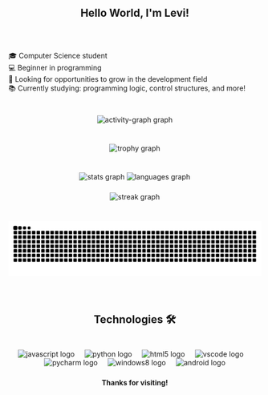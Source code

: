 <h2 align="center">Hello World, I'm Levi!</h2>

###

<br clear="both">



###

<p align="left">🎓 Computer Science student<br>💻 Beginner in programming<br>🚀 Looking for opportunities to grow in the development field<br>📚 Currently studying: programming logic, control structures, and more!</p>

###

<br clear="both">

<div align="center">
  <img src="https://github-readme-activity-graph.vercel.app/graph?username=carlosllevi&radius=16&theme=nord&area=true&order=5&hide_title=false&hide_border=true" height="300" alt="activity-graph graph"  />
</div>

###

<br clear="both">

<div align="center">
  <img src="https://github-profile-trophy.vercel.app?username=carlosllevi&theme=onestar&column=-1&row=1&margin-w=9&margin-h=8&no-bg=true&no-frame=true&order=4" height="150" alt="trophy graph"  />
</div>

###

<br clear="both">

<div align="center">
  <img src="https://github-readme-stats.vercel.app/api?username=carlosllevi&hide_title=false&hide_rank=false&show_icons=true&include_all_commits=true&count_private=true&disable_animations=false&theme=nord&locale=en&hide_border=true" height="146" alt="stats graph"  />
  <img src="https://github-readme-stats.vercel.app/api/top-langs?username=carlosllevi&locale=en&hide_title=false&layout=compact&card_width=320&langs_count=5&theme=nord&hide_border=true" height="144" alt="languages graph"  />
</div>

###

<div align="center">
  <img src="https://streak-stats.demolab.com?user=carlosllevi&locale=en&mode=daily&theme=nord&hide_border=true&border_radius=5&order=3" height="150" alt="streak graph"  />
</div>

###

<br clear="both">

<img src="https://raw.githubusercontent.com/carlosllevi/carlosllevi/output/snake.svg" alt="Snake animation" />

###

<br clear="both">

<h2 align="center">Technologies 🛠️</h2>

###

<br clear="both">

<div align="center">
  <img src="https://cdn.jsdelivr.net/gh/devicons/devicon/icons/javascript/javascript-original.svg" height="40" alt="javascript logo"  />
  <img width="12" />
  <img src="https://cdn.jsdelivr.net/gh/devicons/devicon/icons/python/python-original.svg" height="40" alt="python logo"  />
  <img width="12" />
  <img src="https://cdn.jsdelivr.net/gh/devicons/devicon/icons/html5/html5-original.svg" height="40" alt="html5 logo"  />
  <img width="12" />
  <img src="https://cdn.jsdelivr.net/gh/devicons/devicon/icons/vscode/vscode-original.svg" height="40" alt="vscode logo"  />
  <img width="12" />
  <img src="https://cdn.jsdelivr.net/gh/devicons/devicon/icons/pycharm/pycharm-original.svg" height="40" alt="pycharm logo"  />
  <img width="12" />
  <img src="https://cdn.jsdelivr.net/gh/devicons/devicon/icons/windows8/windows8-original.svg" height="40" alt="windows8 logo"  />
  <img width="12" />
  <img src="https://cdn.simpleicons.org/android/3DDC84" height="40" alt="android logo"  />
</div>

###

<h4 align="center">Thanks for visiting!</h4>

###
